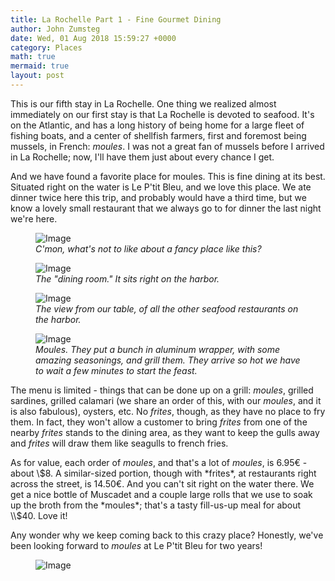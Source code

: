 ```yaml
---
title: La Rochelle Part 1 - Fine Gourmet Dining
author: John Zumsteg
date: Wed, 01 Aug 2018 15:59:27 +0000
category: Places
math: true
mermaid: true
layout: post
---
```

This is our fifth stay in La Rochelle. One thing we realized almost immediately on our first stay is that La Rochelle is devoted to seafood. It's on the Atlantic, and has a long history of being home for a large fleet of fishing boats, and a center of shellfish farmers, first and foremost being mussels, in French: *moules*. I was not a great fan of mussels before I arrived in La Rochelle; now, I'll have them just about every chance I get.

And we have found a favorite place for moules. This is fine dining at its best. Situated right on the water is Le P'tit Bleu, and we love this place. We ate dinner twice here this trip, and probably would have a third time, but we know a lovely small restaurant that we always go to for dinner the last night we're here.

<figure class = "landscape">
	<img src="{{"/assets/images/2018/08/DSC07316.jpg" | prepend: site.baseurl | prepend: site.url }}" alt="Image" />
	<figcaption><em>C'mon, what's not to like about a fancy place like this?</em></figcaption>
</figure>



<figure class = "landscape">
	<img src="{{"/assets/images/2018/08/DSC07318.jpg" | prepend: site.baseurl | prepend: site.url }}" alt="Image" />
	<figcaption><em>The "dining room." It sits right on the harbor.</em></figcaption>
</figure>



<figure class = "landscape">
	<img src="{{"/assets/images/2018/08/DSC07321.jpg" | prepend: site.baseurl | prepend: site.url }}" alt="Image" />
	<figcaption><em>The view from our table, of all the other seafood restaurants on the harbor.</em></figcaption>
</figure>



<figure class = "landscape">
	<img src="{{"/assets/images/2018/08/DSC07323.jpg" | prepend: site.baseurl | prepend: site.url }}" alt="Image" />
	<figcaption><em>Moules. They put a bunch in aluminum wrapper, with some amazing seasonings, and grill them. They arrive so hot we have to wait a few minutes to start the feast.</em></figcaption>
</figure>



The menu is limited - things that can be done up on a grill: *moules*, grilled sardines, grilled calamari (we share an order of this, with our *moules*, and it is also fabulous), oysters, etc. No *frites*, though, as they have no place to fry them. In fact, they won't allow a customer to bring *frites* from one of the nearby *frites* stands to the dining area, as they want to keep the gulls away and *frites* will draw them like seagulls to french fries.

As for value, each order of *moules*, and that's a lot of *moules*, is 6.95€ - about \\$8. A similar-sized portion, though with *frites*, at restaurants right across the street, is 14.50€. And you can't sit right on the water there. We get a nice bottle of Muscadet and a couple large rolls that we use to soak up the broth from the *moules*; that's a tasty fill-us-up meal for about \\$40. Love it!

Any wonder why we keep coming back to this crazy place? Honestly, we've been looking forward to *moules* at Le P'tit Bleu for two years!

<figure class = "landscape">
	<img src="{{"/assets/images/2018/08/DSC07324.jpg" | prepend: site.baseurl | prepend: site.url }}" alt="Image" />
	<figcaption></figcaption>
</figure>


